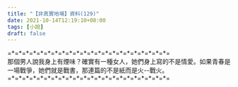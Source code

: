 ```yaml
---
title: "【非真實地場】資料(129)"
date: 2021-10-14T12:19:10+08:00
tags: [小說]
draft: false
---
```


=\*=\*=\*=\*=\*=\*=\*=\*=\*=\*=\*=\*=\*=\*=\*=\*=\*=\*=\*=\*=\*=\*=  
那個男人說我身上有煙味？確實有一種女人，她們身上寫的不是情愛。如果青春是一場戰爭，她們就是戰書，那連篇的不是紙而是火--戰火。            
=\*=\*=\*=\*=\*=\*=\*=\*=\*=\*=\*=\*=\*=\*=\*=\*=\*=\*=\*=\*=\*=\*=  